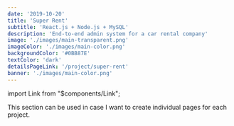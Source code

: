 ```yaml
---
date: '2019-10-20'
title: 'Super Rent'
subtitle: 'React.js + Node.js + MySQL'
description: 'End-to-end admin system for a car rental company'
image: './images/main-transparent.png'
imageColor: './images/main-color.png'
backgroundColor: '#0BB87E'
textColor: 'dark'
detailsPageLink: '/project/super-rent'
banner: './images/main-color.png'
---
```


import Link from "\$components/Link";

This section can be used in case I want to create individual pages for each project.
